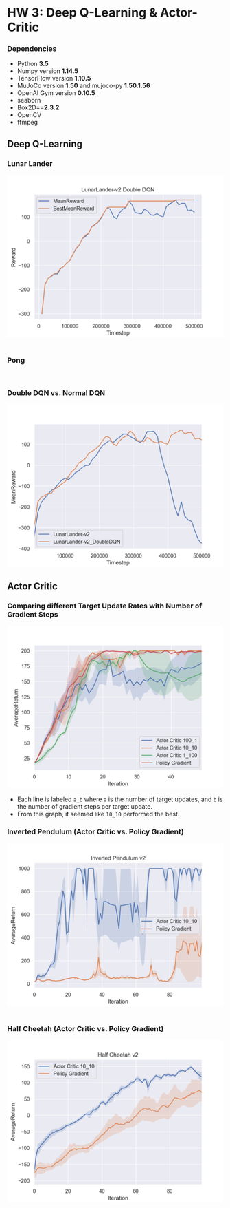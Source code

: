# HW 3: Deep Q-Learning & Actor-Critic

### Dependencies
 * Python **3.5**
 * Numpy version **1.14.5**
 * TensorFlow version **1.10.5**
 * MuJoCo version **1.50** and mujoco-py **1.50.1.56**
 * OpenAI Gym version **0.10.5**
 * seaborn
 * Box2D==**2.3.2**
 * OpenCV
 * ffmpeg

## Deep Q-Learning
### Lunar Lander
![LunarLander](https://github.com/alexander-lee/deep-rl-practice/blob/master/hw3/graphs/LunarLander.png?raw=true)
‎

### Pong
‎

### Double DQN vs. Normal DQN
![Double DQN vs. Normal DQN](https://github.com/alexander-lee/deep-rl-practice/blob/master/hw3/graphs/LunarLander_Normal_vs_Double_DQN.png?raw=true)


## Actor Critic
### Comparing different Target Update Rates with Number of Gradient Steps
![Actor Critic Target Update Comparison](https://github.com/alexander-lee/deep-rl-practice/blob/master/hw3/graphs/ActorCritic_TargetGradientUpdate_Comparison.png?raw=true)

* Each line is labeled `a_b` where `a` is the number of target updates, and `b` is the number of gradient steps per target update.
* From this graph, it seemed like `10_10` performed the best.
‎

### Inverted Pendulum (Actor Critic vs. Policy Gradient)
![InvertedPendulum](https://github.com/alexander-lee/deep-rl-practice/blob/master/hw3/graphs/InvertedPendulum_AC_PG.png?raw=true)
‎

### Half Cheetah (Actor Critic vs. Policy Gradient)
![HalfCheetah](https://github.com/alexander-lee/deep-rl-practice/blob/master/hw3/graphs/HalfCheetah_AC_PG.png?raw=true)
